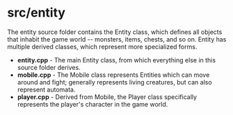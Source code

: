 # src/entity

The entity source folder contains the Entity class, which defines all objects that inhabit the game world -- monsters, items, chests, and so on.
Entity has multiple derived classes, which represent more specialized forms.

* **entity.cpp** - The main Entity class, from which everything else in this source folder derives.
* **mobile.cpp** - The Mobile class represents Entities which can move around and fight; generally represents living creatures, but can also represent automata.
* **player.cpp** - Derived from Mobile, the Player class specifically represents the player's character in the game world.
